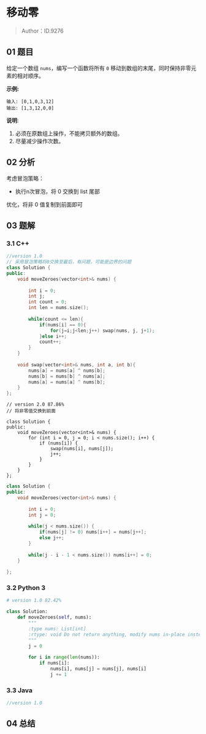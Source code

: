 # 移动零

> Author：ID.9276

## 01 题目

给定一个数组 `nums`，编写一个函数将所有 `0` 移动到数组的末尾，同时保持非零元素的相对顺序。

**示例:**

```
输入: [0,1,0,3,12]
输出: [1,3,12,0,0]
```

**说明**:

1. 必须在原数组上操作，不能拷贝额外的数组。
2. 尽量减少操作次数。

## 02 分析

考虑冒泡策略：

- 执行n次冒泡，将 0 交换到 list 尾部

优化，将非 0 值复制到前面即可

## 03 题解

### 3.1 C++

```c++
//version 1.0
// 采用冒泡策略将0交换至最后，有问题，可能是边界的问题
class Solution {
public:
    void moveZeroes(vector<int>& nums) {
        
        int i = 0;
        int j;
        int count = 0;
        int len = nums.size();
        
        while(count <= len){
            if(nums[i] == 0){
                for(j=i;j<len;j++) swap(nums, j, j+1);
            }else i++;
            count++;
        }
    }
    
    void swap(vector<int>& nums, int a, int b){
        nums[a] = nums[a] ^ nums[b];
        nums[b] = nums[b] ^ nums[a];
        nums[a] = nums[a] ^ nums[b];
    }
};
```

```
// version 2.0 87.86%
// 将非零值交换到前面

class Solution {
public:
    void moveZeroes(vector<int>& nums) {
        for (int i = 0, j = 0; i < nums.size(); i++) {
            if (nums[i]) {
                swap(nums[i], nums[j]);
                j++;
            }
        }
    }
};
```

```c++
class Solution {
public:
    void moveZeroes(vector<int>& nums) {
        
        int i = 0;
        int j = 0;
        
        while(j < nums.size()) {
            if(nums[j] != 0) nums[i++] = nums[j++];
            else j++;
        }
        
        while(j - i - 1 < nums.size()) nums[i++] = 0;
    }
        
};
```



### 3.2 Python 3

```python
# version 1.0 82.42%

class Solution:
    def moveZeroes(self, nums):
        """
        :type nums: List[int]
        :rtype: void Do not return anything, modify nums in-place instead.
        """
        j = 0
        
        for i in range(len(nums)): 
            if nums[i]:
                nums[i], nums[j] = nums[j], nums[i]
                j += 1

```



### 3.3 Java

```java
//version 1.0
```



## 04 总结

